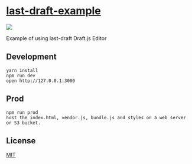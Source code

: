 # [last-draft-example](http://lastdraft.vace.nz)

![](https://raw.githubusercontent.com/vacenz/last-draft/master/example/public/screenshot.gif)

Example of using last-draft Draft.js Editor

## Development

```
yarn install
npm run dev
open http://127.0.0.1:3000
```

## Prod

```
npm run prod
host the index.html, vendor.js, bundle.js and styles on a web server or S3 bucket.
```

## License

[MIT](http://isekivacenz.mit-license.org/)
